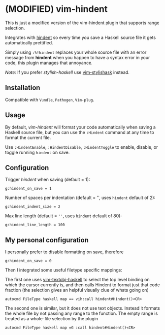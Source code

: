 # (MODIFIED) vim-hindent

This is just a modified version of the vim-hindent plugin that supports range
selection.

Integrates with [hindent](https://github.com/chrisdone/hindent) so every time
you save a Haskell source file it gets automatically prettified.

Simply using `:%!hindent` replaces your whole source file with an error message
from **hindent** when you happen to have a syntax error in your code, this
plugin manages that annoyance.

*Note:* If you prefer *stylish-haskell* use
[vim-stylishask](https://github.com/alx741/vim-stylishask) instead.

## Installation

Compatible with `Vundle`, `Pathogen`, `Vim-plug`.


## Usage

By default, *vim-hindent* will format your code automatically when saving a
Haskell source file, but you can use the `:Hindent` command at any time to
format the current file.

Use `:HindentEnable`, `:HindentDisable`, `:HindentToggle` to enable, disable, or
toggle running `hindent` on save.


## Configuration

Trigger *hindent* when saving (default = 1):

```vim
g:hindent_on_save = 1
```

Number of spaces per indentation (default = '', uses `hindent` default of 2):

```vim
g:hindent_indent_size = 2
```

Max line length (default = `''`, uses `hindent` default of 80):

```vim
g:hindent_line_length = 100
```

## My personal configuration
I personally prefer to disable formatting on save, therefore 

```vim
g:hindent_on_save = 0
```

Then I integrated some useful filetype specific mappings:

The first one uses [vim-textobj-haskell](https://github.com/gilligan/vim-textobj-haskell)
to select the top level binding on which the cursor currently is, and then calls
Hindent to format just that code fraction (the selection gives an helpful visually
clue of whats going on)
```vim
autocmd FileType haskell map == vih:call hindent#Hindent()<CR>
```

The second one is similar, but it does not use text objects. Instead it formats
the whole file by not passing any range to the function. The empty range is treated
as a whole-file selection by the plugin
```vim
autocmd FileType haskell map =G :call hindent#Hindent()<CR>
```

